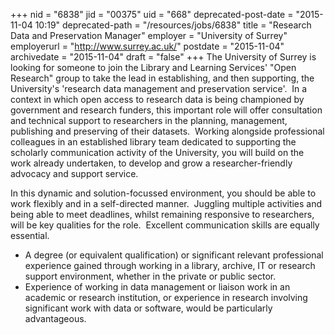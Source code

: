 +++
nid = "6838"
jid = "00375"
uid = "668"
deprecated-post-date = "2015-11-04 10:19"
deprecated-path = "/resources/jobs/6838"
title = "Research Data and Preservation Manager"
employer = "University of Surrey"
employerurl = "http://www.surrey.ac.uk/"
postdate = "2015-11-04"
archivedate = "2015-11-04"
draft = "false"
+++
The University of Surrey is looking for someone to join the Library and
Learning Services' "Open Research" group to take the lead in
establishing, and then supporting, the University's 'research data
management and preservation service'.  In a context in which open access
to research data is being championed by government and research funders,
this important role will offer consultation and technical support to
researchers in the planning, management, publishing and preserving of
their datasets.  Working alongside professional colleagues in an
established library team dedicated to supporting the scholarly
communication activity of the University, you will build on the work
already undertaken, to develop and grow a researcher-friendly advocacy
and support service.

In this dynamic and solution-focussed environment, you should be able to
work flexibly and in a self-directed manner.  Juggling multiple
activities and being able to meet deadlines, whilst remaining responsive
to researchers, will be key qualities for the role.  Excellent
communication skills are equally essential.
  
-   A degree (or equivalent qualification) or significant relevant
    professional experience gained through working in a library,
    archive, IT or research support environment, whether in the private
    or public sector.
-   Experience of working in data management or liaison work in an
    academic or research institution, or experience in research
    involving significant work with data or software, would be
    particularly advantageous. 
